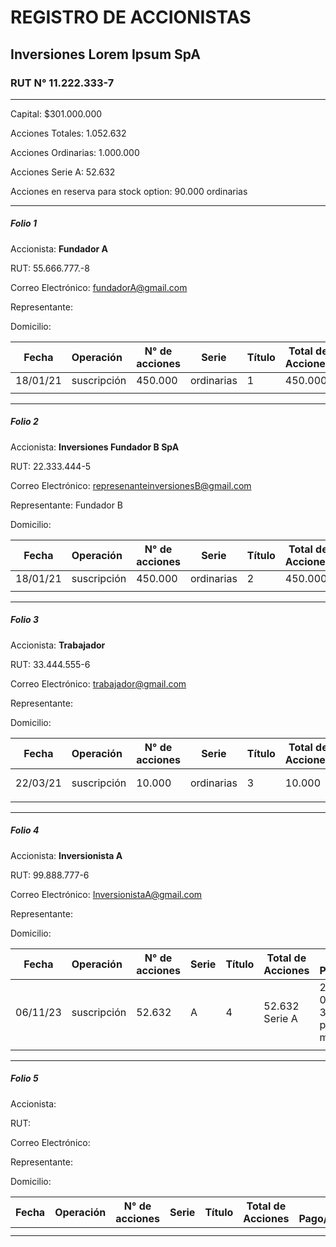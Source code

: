 # REGISTRO DE ACCIONISTAS

## Inversiones Lorem Ipsum SpA

### RUT N° 11.222.333-7

------

Capital: $301.000.000

Acciones Totales: 1.052.632

Acciones Ordinarias: 1.000.000 

Acciones Serie A: 52.632

Acciones en reserva para stock option: 90.000 ordinarias

------

##### Folio 1

Accionista: **Fundador A**

RUT: 55.666.777.-8

Correo Electrónico: fundadorA@gmail.com

Representante: 

Domicilio: 

| Fecha    | Operación   | N° de acciones | Serie      | Título | Total de Acciones | Fecha de Pago/Observaciones |
| -------- | :---------- | -------------- | ---------- | ------ | ----------------- | --------------------------- |
| 18/01/21 | suscripción | 450.000        | ordinarias | 1      | 450.000           | acto constitución           |
|          |             |                |            |        |                   |                             |

------

##### Folio 2

Accionista: **Inversiones Fundador B SpA**

RUT: 22.333.444-5

Correo Electrónico: represenanteinversionesB@gmail.com

Representante: Fundador B

Domicilio: 

| Fecha    | Operación   | N° de acciones | Serie      | Título | Total de Acciones | Fecha de Pago/Observaciones |
| -------- | :---------- | -------------- | ---------- | ------ | ----------------- | --------------------------- |
| 18/01/21 | suscripción | 450.000        | ordinarias | 2      | 450.000           | acto constitución           |
|          |             |                |            |        |                   |                             |

------

##### Folio 3

Accionista: **Trabajador** 

RUT: 33.444.555-6

Correo Electrónico: trabajador@gmail.com

Representante: 

Domicilio:

| Fecha    | Operación   | N° de acciones | Serie      | Título | Total de Acciones | Fecha de Pago/Observaciones |
| -------- | :---------- | -------------- | ---------- | ------ | ----------------- | --------------------------- |
| 22/03/21 | suscripción | 10.000         | ordinarias | 3      | 10.000            | totalmente pagadas 22/03/21 |
|          |             |                |            |        |                   |                             |

------

##### Folio 4

Accionista: **Inversionista A**

RUT: 99.888.777-6

Correo Electrónico: InversionistaA@gmail.com

Representante: 

Domicilio:

| Fecha    | Operación   | N° de acciones | Serie | Título | Total de Acciones | Fecha de Pago/Observaciones                                  |
| -------- | :---------- | -------------- | ----- | ------ | ----------------- | ------------------------------------------------------------ |
| 06/11/23 | suscripción | 52.632         | A     | 4      | 52.632 Serie A    | 20.000 pagadas el 06/11/23<br />32.632 a ser pagadas en 12 meses |
|          |             |                |       |        |                   |                                                              |

------

##### Folio 5

Accionista: 

RUT: 

Correo Electrónico:

Representante: 

Domicilio:

| Fecha | Operación | N° de acciones | Serie | Título | Total de Acciones | Fecha de Pago/Observaciones |
| ----- | :-------- | -------------- | ----- | ------ | ----------------- | --------------------------- |
|       |           |                |       |        |                   |                             |
|       |           |                |       |        |                   |                             |


